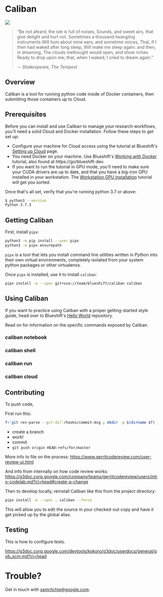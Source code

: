 # Caliban

![](https://upload.wikimedia.org/wikipedia/commons/a/ad/Stephano%2C_Trinculo_and_Caliban_dancing_from_The_Tempest_by_Johann_Heinrich_Ramberg.jpg)

> “Be not afeard; the isle is full of noises, Sounds, and sweet airs, that give
> delight and hurt not. Sometimes a thousand twangling instruments Will hum
> about mine ears; and sometime voices, That, if I then had waked after long
> sleep, Will make me sleep again: and then, in dreaming, The clouds methought
> would open, and show riches Ready to drop upon me; that, when I waked, I cried
> to dream again.”
>
> -- <cite>Shakespeare, The Tempest</cite>

## Overview

Caliban is a tool for running python code inside of Docker containers, then
submitting those containers up to Cloud.

## Prerequisites

Before you can install and use Caliban to manage your research workflows, you'll
need a solid Cloud and Docker installation. Follow these steps to get set up:

-   Configure your machine for Cloud access using the tutorial at Blueshift's
    [Setting up Cloud](https://g3doc.corp.google.com/company/teams/blueshift/guide/cloud.md?cl=head)
    page.
-   You need Docker on your machine. Use Blueshift's
    [Working with Docker](https://g3doc.corp.google.com/company/teams/blueshift/guide/docker.md?cl=head)
    tutorial, also found at https://go/blueshift-dev.
-   If you want to run the tutorial in GPU mode, you'll need to make sure your
    CUDA drivers are up to date, and that you have a big-iron GPU installed in
    your workstation. The
    [Workstation GPU installation](https://g3doc.corp.google.com/company/teams/blueshift/guide/gpu_install.md?cl=head)
    tutorial will get you sorted.

Once that's all set, verify that you're running python 3.7 or above:

```bash
$ python3 --version
Python 3.7.3
```

## Getting Caliban

First, install `pipx`:

```bash
python3 -m pip install --user pipx
python3 -m pipx ensurepath
```

`pipx` is a tool that lets you install command line utilities written in Python
into their own virtual environments, completely isolated from your system python
packages or other virtualenvs.

Once `pipx` is installed, use it to install `caliban`:

```bash
pipx install -e --spec git+sso://team/blueshift/caliban caliban
```

## Using Caliban

If you want to practice using Caliban with a proper getting-started style guide,
head over to Blueshift's
[Hello World](https://team.git.corp.google.com/blueshift/hello-world/)
repository.

Read on for information on the specific commands exposed by Caliban.

### caliban notebook

### caliban shell

### caliban run

### caliban cloud

## Contributing

To push code,

First run this:

```sh
f=`git rev-parse --git-dir`/hooks/commit-msg ; mkdir -p $(dirname $f) ; curl -Lo $f https://gerrit-review.googlesource.com/tools/hooks/commit-msg ; chmod +x $f
```

-   create a branch
-   work!
-   commit
-   `git push origin HEAD:refs/for/master`

More info to file on the process:
https://www.gerritcodereview.com/user-review-ui.html

And info from internally on how code review works:
https://g3doc.corp.google.com/company/teams/gerritcodereview/users/intro-codelab.md?cl=head#create-a-change

Then to develop locally, reinstall Caliban like this from the project directory:

```bash
pipx install -e --spec . caliban --force
```

This will allow you to edit the source in your checked-out copy and have it get
picked up by the global alias.

## Testing

This is how to configure tests.

https://g3doc.corp.google.com/devtools/kokoro/g3doc/userdocs/general/gob_scm.md?cl=head

# Trouble?

Get in touch with samritchie@google.com.
